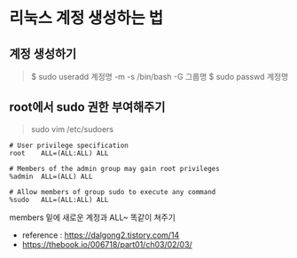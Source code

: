 # 리눅스 계정 생성하는 법

## 계정 생성하기
> $ sudo useradd 계정명 -m -s /bin/bash -G 그룹명
> $ sudo passwd 계정명

## root에서 sudo 권한 부여해주기
> sudo vim /etc/sudoers

```
# User privilege specification
root    ALL=(ALL:ALL) ALL

# Members of the admin group may gain root privileges
%admin  ALL=(ALL) ALL

# Allow members of group sudo to execute any command
%sudo   ALL=(ALL:ALL) ALL
```

members 밑에 새로운 계정과 ALL~ 똑같이 쳐주기
* reference : https://dalgong2.tistory.com/14
* https://thebook.io/006718/part01/ch03/02/03/
